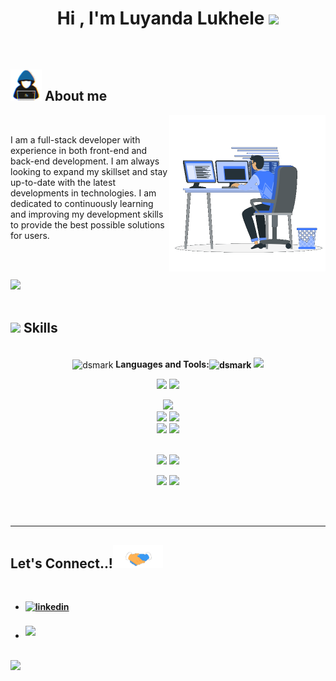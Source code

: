 
<h1 align="center"><b>Hi , I'm Luyanda Lukhele </b><img src="https://media.giphy.com/media/hvRJCLFzcasrR4ia7z/giphy.gif" width="35"></h1>

<br>

	
## <picture><img src = "https://github.com/0xAbdulKhalid/0xAbdulKhalid/raw/main/assets/mdImages/about_me.gif" width = 50px></picture> **About me**

<picture> <img align="right" src="https://github.com/0xAbdulKhalid/0xAbdulKhalid/raw/main/assets/mdImages/Right_Side.gif" width = 250px></picture>

<br>

I am a full-stack developer with experience in both front-end and back-end development.
I am always looking to expand my skillset and stay up-to-date with the latest developments in technologies. I am dedicated to continuously learning and improving my development skills to provide the best possible solutions for users.

<br><br>

<img src="https://user-images.githubusercontent.com/73097560/115834477-dbab4500-a447-11eb-908a-139a6edaec5c.gif"><br><br>

## <img src="https://media2.giphy.com/media/QssGEmpkyEOhBCb7e1/giphy.gif?cid=ecf05e47a0n3gi1bfqntqmob8g9aid1oyj2wr3ds3mg700bl&rid=giphy.gif" width ="25"><b> Skills</b>
<br>

 <div align="center">
<img alt="dsmark" align="center" height="70px" width="70px" src="https://c.tenor.com/cXlrPENTVkEAAAAi/chika-dance.gif">
 <b> Languages and Tools:<img alt="dsmark" align="center" height="70px" width="70px" src="https://c.tenor.com/cXlrPENTVkEAAAAi/chika-dance.gif">
 <img src="https://user-images.githubusercontent.com/73097560/115834477-dbab4500-a447-11eb-908a-139a6edaec5c.gif">
   
   <code><img width="15%" src="https://www.vectorlogo.zone/logos/java/java-ar21.svg"></code>
   <code><img width="15%" src="https://www.vectorlogo.zone/logos/python/python-ar21.svg"></code>
   
   <code><img width="15%" src="https://www.vectorlogo.zone/logos/javascript/javascript-ar21.svg"></code>
<br />
   <code><img width="15%" src="https://www.vectorlogo.zone/logos/reactjs/reactjs-ar21.svg"></code>
   <code><img width="15%" src="https://www.vectorlogo.zone/logos/getbootstrap/getbootstrap-ar21.svg"></code>
<br />
  <code><img width="15%" src="https://www.vectorlogo.zone/logos/mysql/mysql-ar21.svg"></code>
<code><img width="15%" src="https://www.vectorlogo.zone/logos/docker/docker-ar21.svg"></code>   
<br />
   
   <code><img width="15%" src="https://www.vectorlogo.zone/logos/jquery/jquery-ar21.svg"></code>
   <code><img width="15%" src="https://www.vectorlogo.zone/logos/json/json-ar21.svg"></code>
   
  <code><img width="15%" src="https://www.vectorlogo.zone/logos/npmjs/npmjs-ar21.svg"></code>
   <code><img width="15%" src="https://www.vectorlogo.zone/logos/netlify/netlify-ar21.svg"></code>
   
   
   
   
  
   
</div>

<br>
<br>

-----

## <b> Let's Connect..!</b><img src="https://github.com/0xAbdulKhalid/0xAbdulKhalid/raw/main/assets/mdImages/handshake.gif" width ="80">
<br>
<div align='left'>

<ul>

<li>
<a href="https://www.linkedin.com/in/luyalukhele/" target="_blank">
<img src="https://img.shields.io/badge/linkedin:  Luyanda Lukhele-%2300acee.svg?color=405DE6&style=for-the-badge&logo=linkedin&logoColor=white" alt=linkedin style="margin-bottom: 5px;"/>
</a>
</li>

<br>

<li>
<a href="mailto:Lukheleluyanda@gmail.com" target="_blank">
<img src="https://img.shields.io/badge/gmail:  Luyanda-%23EA4335.svg?style=for-the-badge&logo=gmail&logoColor=white" t=mail style="margin-bottom: 5px;" />
</a>
</li>
	
</ul>
</div>

<br>
<img src="https://user-images.githubusercontent.com/73097560/115834477-dbab4500-a447-11eb-908a-139a6edaec5c.gif">
<br>
<br>
<br>

<div align='center'>

</div>
